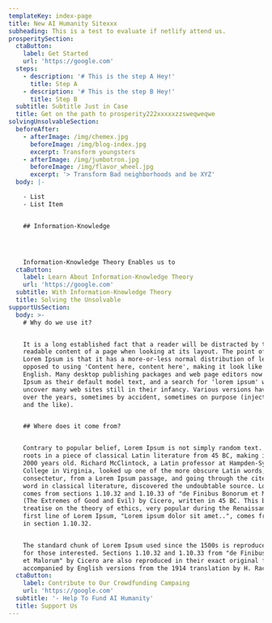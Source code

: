 ```yaml
---
templateKey: index-page
title: New AI Humanity Sitexxx
subheading: This is a test to evaluate if netlify attend us.
prosperitySection:
  ctaButton:
    label: Get Started
    url: 'https://google.com'
  steps:
    - description: '# This is the step A Hey!'
      title: Step A
    - description: '# This is the step B Hey!'
      title: Step B
  subtitle: Subtitle Just in Case
  title: Get on the path to prosperity222xxxxxzzsweqweqwe
solvingUnsolvableSection:
  beforeAfter:
    - afterImage: /img/chemex.jpg
      beforeImage: /img/blog-index.jpg
      excerpt: Transform youngsters
    - afterImage: /img/jumbotron.jpg
      beforeImage: /img/flavor_wheel.jpg
      excerpt: '> Transform Bad neighborhoods and be XYZ'
  body: |-

    - List
    - List Item


    ## Information-Knowledge




    Information-Knowledge Theory Enables us to
  ctaButton:
    label: Learn About Information-Knowledge Theory
    url: 'https://google.com'
  subtitle: With Information-Knowledge Theory
  title: Solving the Unsolvable
supportUsSection:
  body: >-
    # Why do we use it?


    It is a long established fact that a reader will be distracted by the
    readable content of a page when looking at its layout. The point of using
    Lorem Ipsum is that it has a more-or-less normal distribution of letters, as
    opposed to using 'Content here, content here', making it look like readable
    English. Many desktop publishing packages and web page editors now use Lorem
    Ipsum as their default model text, and a search for 'lorem ipsum' will
    uncover many web sites still in their infancy. Various versions have evolved
    over the years, sometimes by accident, sometimes on purpose (injected humour
    and the like).


    ## Where does it come from?


    Contrary to popular belief, Lorem Ipsum is not simply random text. It has
    roots in a piece of classical Latin literature from 45 BC, making it over
    2000 years old. Richard McClintock, a Latin professor at Hampden-Sydney
    College in Virginia, looked up one of the more obscure Latin words,
    consectetur, from a Lorem Ipsum passage, and going through the cites of the
    word in classical literature, discovered the undoubtable source. Lorem Ipsum
    comes from sections 1.10.32 and 1.10.33 of "de Finibus Bonorum et Malorum"
    (The Extremes of Good and Evil) by Cicero, written in 45 BC. This book is a
    treatise on the theory of ethics, very popular during the Renaissance. The
    first line of Lorem Ipsum, "Lorem ipsum dolor sit amet..", comes from a line
    in section 1.10.32.


    The standard chunk of Lorem Ipsum used since the 1500s is reproduced below
    for those interested. Sections 1.10.32 and 1.10.33 from "de Finibus Bonorum
    et Malorum" by Cicero are also reproduced in their exact original form,
    accompanied by English versions from the 1914 translation by H. Rackham.
  ctaButton:
    label: Contribute to Our Crowdfunding Campaing
    url: 'https://google.com'
  subtitle: '- Help To Fund AI Humanity'
  title: Support Us
---
```


